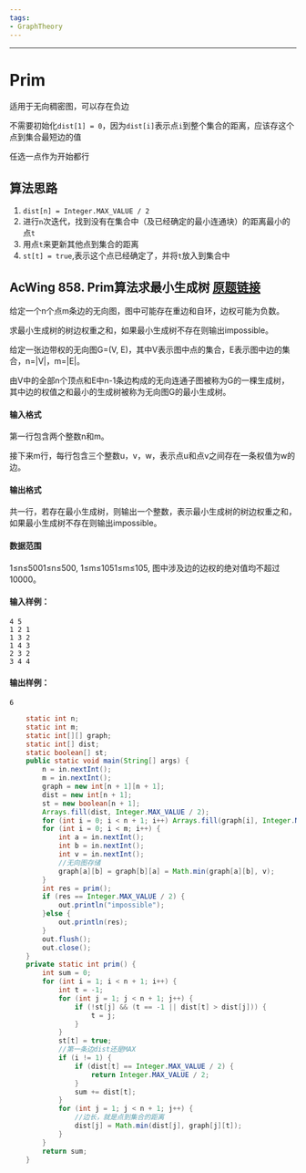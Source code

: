 ```yaml
---
tags:
- GraphTheory
---
```

---

# Prim

适用于无向稠密图，可以存在负边

不需要初始化`dist[1] = 0`，因为`dist[i]`表示点`i`到整个集合的距离，应该存这个点到集合最短边的值

任选一点作为开始都行

## 算法思路

1. `dist[n] = Integer.MAX_VALUE / 2`
2. 进行`n`次迭代，找到没有在集合中（及已经确定的最小连通块）的距离最小的点`t`
3. 用点`t`来更新其他点到集合的距离
4. `st[t] = true`,表示这个点已经确定了，并将`t`放入到集合中

## AcWing 858. Prim算法求最小生成树   [原题链接](https://www.acwing.com/problem/content/860/)

给定一个n个点m条边的无向图，图中可能存在重边和自环，边权可能为负数。

求最小生成树的树边权重之和，如果最小生成树不存在则输出impossible。

给定一张边带权的无向图G=(V, E)，其中V表示图中点的集合，E表示图中边的集合，n=|V|，m=|E|。

由V中的全部n个顶点和E中n-1条边构成的无向连通子图被称为G的一棵生成树，其中边的权值之和最小的生成树被称为无向图G的最小生成树。

#### 输入格式

第一行包含两个整数n和m。

接下来m行，每行包含三个整数u，v，w，表示点u和点v之间存在一条权值为w的边。

#### 输出格式

共一行，若存在最小生成树，则输出一个整数，表示最小生成树的树边权重之和，如果最小生成树不存在则输出impossible。

#### 数据范围

1≤n≤5001≤n≤500,
1≤m≤1051≤m≤105,
图中涉及边的边权的绝对值均不超过10000。

#### 输入样例：

```
4 5
1 2 1
1 3 2
1 4 3
2 3 2
3 4 4
```

#### 输出样例：

```
6
```

```java
	static int n;
    static int m;
    static int[][] graph;
    static int[] dist;
    static boolean[] st;
    public static void main(String[] args) {
        n = in.nextInt();
        m = in.nextInt();
        graph = new int[n + 1][n + 1];
        dist = new int[n + 1];
        st = new boolean[n + 1];
        Arrays.fill(dist, Integer.MAX_VALUE / 2);
        for (int i = 0; i < n + 1; i++) Arrays.fill(graph[i], Integer.MAX_VALUE / 2);
        for (int i = 0; i < m; i++) {
            int a = in.nextInt();
            int b = in.nextInt();
            int v = in.nextInt();
            //无向图存储
            graph[a][b] = graph[b][a] = Math.min(graph[a][b], v);
        }
        int res = prim();
        if (res == Integer.MAX_VALUE / 2) {
            out.println("impossible");
        }else {
            out.println(res);
        }
        out.flush();
        out.close();
    }
    private static int prim() {
        int sum = 0;
        for (int i = 1; i < n + 1; i++) {
            int t = -1;
            for (int j = 1; j < n + 1; j++) {
                if (!st[j] && (t == -1 || dist[t] > dist[j])) {
                    t = j;
                }
            }
            st[t] = true;
            //第一条边dist还是MAX
            if (i != 1) {
                if (dist[t] == Integer.MAX_VALUE / 2) {
                    return Integer.MAX_VALUE / 2;
                }
                sum += dist[t];
            }
            for (int j = 1; j < n + 1; j++) {
                //边长，就是点到集合的距离
                dist[j] = Math.min(dist[j], graph[j][t]);
            }
        }
        return sum;
    }
```

